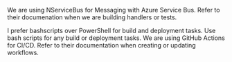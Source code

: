 We are using NServiceBus for Messaging with Azure Service Bus. Refer to their documenation when we are building handlers or tests.

I prefer bashscripts over PowerShell for build and deployment tasks. Use bash scripts for any build or deployment tasks.
We are using GitHub Actions for CI/CD. Refer to their documentation when creating or updating workflows.
